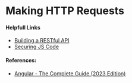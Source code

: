 # Making HTTP Requests

#### 


#### Helpfull Links

- [Building a RESTful API](https://academind.com/tutorials/building-a-restful-api-with-nodejs)
- [Securing JS Code](https://academind.com/tutorials/)

#### References:

- [Angular - The Complete Guide (2023 Edition)](udemy.com/course/the-complete-guide-to-angular-2/)
